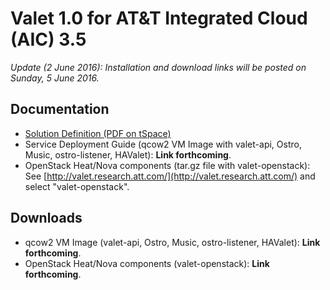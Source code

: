 # Valet 1.0 for AT&T Integrated Cloud (AIC) 3.5

*Update (2 June 2016): Installation and download links will be posted on Sunday, 5 June 2016.*

## Documentation

* [Solution Definition (PDF on tSpace)](https://tspace.web.att.com/files/app/file/c7753b8e-c342-476e-95d3-e0b4a8178dfa)
* Service Deployment Guide (qcow2 VM Image with valet-api, Ostro, Music, ostro-listener, HAValet): **Link forthcoming**.
* OpenStack Heat/Nova components (tar.gz file with valet-openstack): See [http://valet.research.att.com/](http://valet.research.att.com/) and select "valet-openstack".

## Downloads

* qcow2 VM Image (valet-api, Ostro, Music, ostro-listener, HAValet): **Link forthcoming**.
* OpenStack Heat/Nova components (valet-openstack): **Link forthcoming**.
